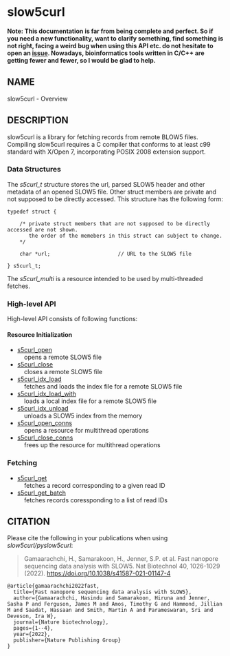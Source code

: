 # slow5curl

**Note: This documentation is far from being complete and perfect. So if you need a new functionality, want to clarify something, find something is not right, facing a weird bug when using this API etc. do not hesitate to open an [issue](https://github.com/BonsonW/slow5curl/issues). Nowadays, bioinformatics tools written in C/C++ are getting fewer and fewer, so I would be glad to help.**

## NAME

slow5curl - Overview

## DESCRIPTION

slow5curl is a library for fetching records from remote BLOW5 files. Compiling slow5curl requires a C compiler that conforms to at least c99 standard with X/Open 7, incorporating POSIX 2008 extension support.

### Data Structures

The *s5curl_t* structure stores the url, parsed SLOW5 header and other metadata of an opened SLOW5 file.
Other struct members are private and not supposed to be directly accessed. This structure has the following form:

```
typedef struct {

    /* private struct members that are not supposed to be directly accessed are not shown.
       the order of the memebers in this struct can subject to change.
    */

    char *url;                      // URL to the SLOW5 file

} s5curl_t;
```

The *s5curl_multi* is a resource intended to be used by multi-threaded fetches.

### High-level API

High-level API consists of following functions:

#### Resource Initialization

* [s5curl_open](s5curl_open.md)<br/>
  &nbsp;&nbsp;&nbsp;&nbsp;opens a remote SLOW5 file
* [s5curl_close](s5curl_close.md)<br/>
  &nbsp;&nbsp;&nbsp;&nbsp;closes a remote SLOW5 file
* [s5curl_idx_load](s5curl_idx_load.md)<br/>
  &nbsp;&nbsp;&nbsp;&nbsp;fetches and loads the index file for a remote SLOW5 file
* [s5curl_idx_load_with](s5curl_idx_load_with.md)<br/>
  &nbsp;&nbsp;&nbsp;&nbsp;loads a local index file for a remote SLOW5 file
* [s5curl_idx_unload](s5curl_idx_unload.md)<br/>
  &nbsp;&nbsp;&nbsp;&nbsp;unloads a SLOW5 index from the memory
* [s5curl_open_conns](s5curl_multi_open.md)<br/>
  &nbsp;&nbsp;&nbsp;&nbsp;opens a resource for multithread operations
* [s5curl_close_conns](s5curl_multi_close.md)<br/>
  &nbsp;&nbsp;&nbsp;&nbsp;frees up the resource for multithread operations

### Fetching
* [s5curl_get](s5curl_get.md)<br/>
  &nbsp;&nbsp;&nbsp;&nbsp;fetches a record corresponding to a given read ID
* [s5curl_get_batch](s5curl_get_batch.md)<br/>
  &nbsp;&nbsp;&nbsp;&nbsp;fetches records coressponding to a list of read IDs

## CITATION

Please cite the following in your publications when using *slow5curl/pyslow5curl*:

> Gamaarachchi, H., Samarakoon, H., Jenner, S.P. et al. Fast nanopore sequencing data analysis with SLOW5. Nat Biotechnol 40, 1026-1029 (2022). https://doi.org/10.1038/s41587-021-01147-4

```
@article{gamaarachchi2022fast,
  title={Fast nanopore sequencing data analysis with SLOW5},
  author={Gamaarachchi, Hasindu and Samarakoon, Hiruna and Jenner, Sasha P and Ferguson, James M and Amos, Timothy G and Hammond, Jillian M and Saadat, Hassaan and Smith, Martin A and Parameswaran, Sri and Deveson, Ira W},
  journal={Nature biotechnology},
  pages={1--4},
  year={2022},
  publisher={Nature Publishing Group}
}
```


<!--
### Low-level API for reading and writing SLOW5 files
* [slow5_open_with](low_level_api/slow5_open_with.md)
    Open a SLOW5 file. User can specify the SLOW5 format.

adding read groups
setting different compression

-->